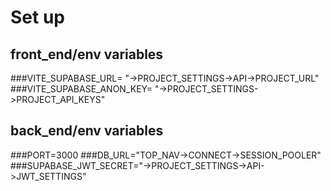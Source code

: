 # Set up

## front_end/env variables
###VITE_SUPABASE_URL= "->PROJECT_SETTINGS->API->PROJECT_URL"
###VITE_SUPABASE_ANON_KEY= "->PROJECT_SETTINGS->PROJECT_API_KEYS"

## back_end/env variables
###PORT=3000
###DB_URL="TOP_NAV->CONNECT->SESSION_POOLER"
###SUPABASE_JWT_SECRET="->PROJECT_SETTINGS->API->JWT_SETTINGS"
